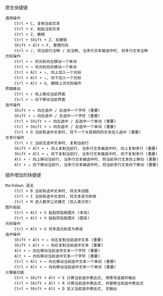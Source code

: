 原生快捷键

    通用操作
        Ctrl + C, 复制当前文本
        Ctrl + V, 粘贴当前文本
        Ctrl + Z, 撤销
        Ctrl + Shift + Z, 反撤销
        Shift + Alt + F, 整理代码
        Ctrl + /, 将当前行注释 / 反注释, 当多行文本被选中时, 将多行文本注释
    光标操作
        Ctrl + ← 将光标向左移动一个单词
        Ctrl + → 将光标向右移动一个单词
        Ctrl + Alt + ↑, 向上加入一个光标
        Ctrl + Alt + ↓, 向下加入一个光标
        Ctrl + Alt + U, 撤销上次光标操作
    界面移动
        Ctrl + ↑ 向上移动当前界面
        Ctrl + → 向下移动当前界面
    选中操作
        Shift + ← 向左选中 / 反选中一个字符 (重要)
        Shift + → 向右选中 / 反选中一个字符 (重要)
        Ctrl + Shift + ← 向左选中 / 反选中一个单词 (重要)
        Ctrl + Shift + → 向右选中 / 反选中一个单词 (重要)
        Ctrl + D 当前有选中文本时, 将下一个与其相同的文本加入选中 (重要)
    文本行操作
        Ctrl + C 当前无选中文本时, 复制当前行
        Shift + Alt + ↑ 向上复制当前行, 当多行文本被选中时, 向上复制多行 (重要)
        Shift + Alt + ↓ 向下复制当前行, 当多行文本被选中时, 向下复制多行 (重要)
        Alt + ↑ 向上移动当前行, 当多行文本被选中时, 将当前多行文本向上移动 (重要)
        Alt + ↓ 向下移动当前行, 当多行文本被选中时, 将当前多行文本向下移动 (重要)

插件增加的快捷键

    Markdown 语法
        Ctrl + B 当前有选中文本时, 将文本加粗
        Ctrl + I 当前有选中文本时, 将文本变为斜体
        Ctrl + M 进入数学公式模式 (加入美元符)
    图片粘贴
        Ctrl + Alt + V 粘贴剪贴板图片 (本地)
        Ctrl + Alt + V 粘贴剪贴板图片 (图床)
    光标操作
        Ctrl + Alt + U 将多选光标变为单选
    选中操作
        Shift + Alt + ← 向左复制当前选中文本 (重要)
        Shift + Alt + → 向右复制当前选中文本 (重要)
        Alt + ← 向左移动当前选中文本一个字符 (重要)
        Alt + → 向右移动当前选中文本一个字符 (重要)
        Ctrl + Alt + ← 向左移动当前选中文本一个单词 (重要)
        Ctrl + Alt + → 向右移动当前选中文本一个单词 (重要)
    计算器功能
        Ctrl + Shift + Alt + E 计算当前选中表达式, 用等号连接并输出
        Ctrl + Shift + Alt + R 计算当前选中表达式, 并替换当前选中表达式
        Ctrl + Shift + Alt + D 定义当前选中表达式, 无输出
